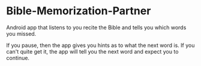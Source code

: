 Bible-Memorization-Partner
==========================

Android app that listens to you recite the Bible and tells you which words you missed. 

If you pause, then the app gives you hints as to what the next word is. If you can't quite get it, the app will tell
you the next word and expect you to continue.
